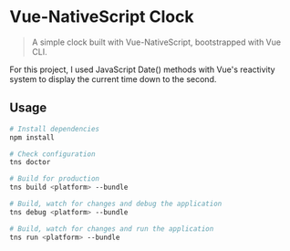 # Vue-NativeScript Clock

> A simple clock built with Vue-NativeScript, bootstrapped with Vue CLI.

For this project, I used JavaScript Date() methods with Vue's reactivity system to display the current time down to the second.

## Usage

``` bash
# Install dependencies
npm install

# Check configuration
tns doctor

# Build for production
tns build <platform> --bundle

# Build, watch for changes and debug the application
tns debug <platform> --bundle

# Build, watch for changes and run the application
tns run <platform> --bundle
```
